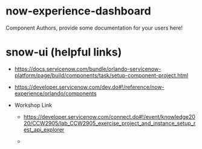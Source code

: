 now-experience-dashboard
==============================================

Component Authors, provide some documentation for your users here!

# snow-ui (helpful links)

 - https://docs.servicenow.com/bundle/orlando-servicenow-platform/page/build/components/task/setup-component-project.html

 - https://developer.servicenow.com/dev.do#!/reference/now-experience/orlando/components

- Workshop Link
    - https://developer.servicenow.com/connect.do#!/event/knowledge2020/CCW2905/lab_CCW2905_exercise_project_and_instance_setup_rest_api_explorer
    
    - 